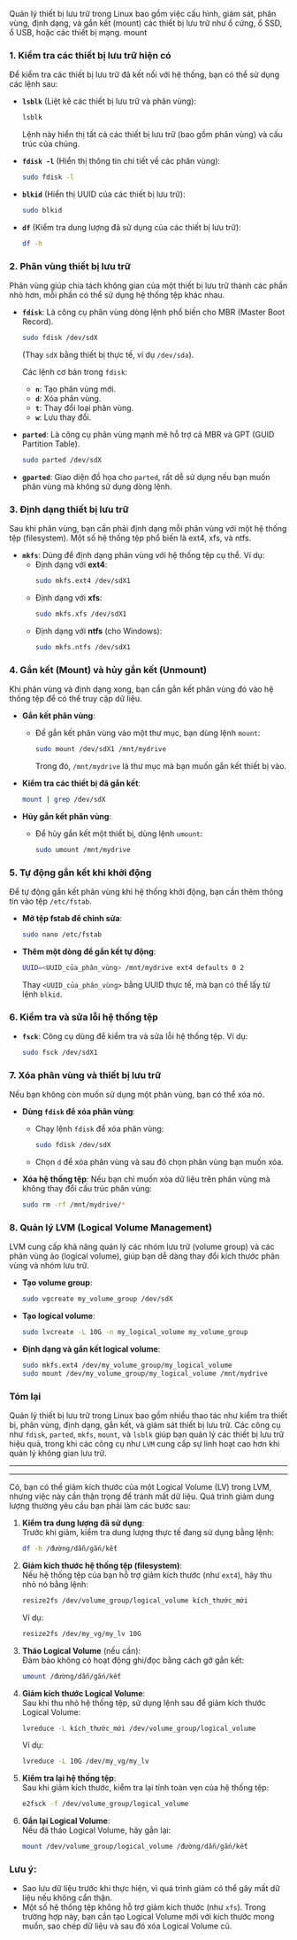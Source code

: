 Quản lý thiết bị lưu trữ trong Linux bao gồm việc cấu hình, giám sát, phân vùng, định dạng, và gắn kết (mount) các thiết bị lưu trữ như ổ cứng, ổ SSD, ổ USB, hoặc các thiết bị mạng.    mount

### 1. **Kiểm tra các thiết bị lưu trữ hiện có**
Để kiểm tra các thiết bị lưu trữ đã kết nối với hệ thống, bạn có thể sử dụng các lệnh sau:

- **`lsblk`** (Liệt kê các thiết bị lưu trữ và phân vùng):
  ```bash
  lsblk
  ```
  Lệnh này hiển thị tất cả các thiết bị lưu trữ (bao gồm phân vùng) và cấu trúc của chúng.

- **`fdisk -l`** (Hiển thị thông tin chi tiết về các phân vùng):
  ```bash
  sudo fdisk -l
  ```

- **`blkid`** (Hiển thị UUID của các thiết bị lưu trữ):
  ```bash
  sudo blkid
  ```

- **`df`** (Kiểm tra dung lượng đã sử dụng của các thiết bị lưu trữ):
  ```bash
  df -h
  ```

### 2. **Phân vùng thiết bị lưu trữ**
Phân vùng giúp chia tách không gian của một thiết bị lưu trữ thành các phần nhỏ hơn, mỗi phần có thể sử dụng hệ thống tệp khác nhau.

- **`fdisk`**: Là công cụ phân vùng dòng lệnh phổ biến cho MBR (Master Boot Record).
  ```bash
  sudo fdisk /dev/sdX
  ```
  (Thay `sdX` bằng thiết bị thực tế, ví dụ `/dev/sda`).

  Các lệnh cơ bản trong `fdisk`:
  - **`n`**: Tạo phân vùng mới.
  - **`d`**: Xóa phân vùng.
  - **`t`**: Thay đổi loại phân vùng.
  - **`w`**: Lưu thay đổi.

- **`parted`**: Là công cụ phân vùng mạnh mẽ hỗ trợ cả MBR và GPT (GUID Partition Table).
  ```bash
  sudo parted /dev/sdX
  ```

- **`gparted`**: Giao diện đồ họa cho `parted`, rất dễ sử dụng nếu bạn muốn phân vùng mà không sử dụng dòng lệnh.

### 3. **Định dạng thiết bị lưu trữ**
Sau khi phân vùng, bạn cần phải định dạng mỗi phân vùng với một hệ thống tệp (filesystem). Một số hệ thống tệp phổ biến là ext4, xfs, và ntfs.

- **`mkfs`**: Dùng để định dạng phân vùng với hệ thống tệp cụ thể. Ví dụ:
  - Định dạng với **ext4**:
    ```bash
    sudo mkfs.ext4 /dev/sdX1
    ```
  - Định dạng với **xfs**:
    ```bash
    sudo mkfs.xfs /dev/sdX1
    ```
  - Định dạng với **ntfs** (cho Windows):
    ```bash
    sudo mkfs.ntfs /dev/sdX1
    ```

### 4. **Gắn kết (Mount) và hủy gắn kết (Unmount)**
Khi phân vùng và định dạng xong, bạn cần gắn kết phân vùng đó vào hệ thống tệp để có thể truy cập dữ liệu.

- **Gắn kết phân vùng**:
  - Để gắn kết phân vùng vào một thư mục, bạn dùng lệnh `mount`:
    ```bash
    sudo mount /dev/sdX1 /mnt/mydrive
    ```
    Trong đó, `/mnt/mydrive` là thư mục mà bạn muốn gắn kết thiết bị vào.

- **Kiểm tra các thiết bị đã gắn kết**:
  ```bash
  mount | grep /dev/sdX
  ```

- **Hủy gắn kết phân vùng**:
  - Để hủy gắn kết một thiết bị, dùng lệnh `umount`:
    ```bash
    sudo umount /mnt/mydrive
    ```

### 5. **Tự động gắn kết khi khởi động**
Để tự động gắn kết phân vùng khi hệ thống khởi động, bạn cần thêm thông tin vào tệp `/etc/fstab`.

- **Mở tệp fstab để chỉnh sửa**:
  ```bash
  sudo nano /etc/fstab
  ```

- **Thêm một dòng để gắn kết tự động**:
  ```bash
  UUID=<UUID_của_phân_vùng> /mnt/mydrive ext4 defaults 0 2
  ```
  Thay `<UUID_của_phân_vùng>` bằng UUID thực tế, mà bạn có thể lấy từ lệnh `blkid`.

### 6. **Kiểm tra và sửa lỗi hệ thống tệp**
- **`fsck`**: Công cụ dùng để kiểm tra và sửa lỗi hệ thống tệp. Ví dụ:
  ```bash
  sudo fsck /dev/sdX1
  ```

### 7. **Xóa phân vùng và thiết bị lưu trữ**
Nếu bạn không còn muốn sử dụng một phân vùng, bạn có thể xóa nó.

- **Dùng `fdisk` để xóa phân vùng**:
  - Chạy lệnh `fdisk` để xóa phân vùng:
    ```bash
    sudo fdisk /dev/sdX
    ```
  - Chọn `d` để xóa phân vùng và sau đó chọn phân vùng bạn muốn xóa.

- **Xóa hệ thống tệp**: Nếu bạn chỉ muốn xóa dữ liệu trên phân vùng mà không thay đổi cấu trúc phân vùng:
  ```bash
  sudo rm -rf /mnt/mydrive/*
  ```

### 8. **Quản lý LVM (Logical Volume Management)**
LVM cung cấp khả năng quản lý các nhóm lưu trữ (volume group) và các phân vùng ảo (logical volume), giúp bạn dễ dàng thay đổi kích thước phân vùng và nhóm lưu trữ.

- **Tạo volume group**:
  ```bash
  sudo vgcreate my_volume_group /dev/sdX
  ```

- **Tạo logical volume**:
  ```bash
  sudo lvcreate -L 10G -n my_logical_volume my_volume_group
  ```

- **Định dạng và gắn kết logical volume**:
  ```bash
  sudo mkfs.ext4 /dev/my_volume_group/my_logical_volume
  sudo mount /dev/my_volume_group/my_logical_volume /mnt/mydrive
  ```

### Tóm lại
Quản lý thiết bị lưu trữ trong Linux bao gồm nhiều thao tác như kiểm tra thiết bị, phân vùng, định dạng, gắn kết, và giám sát thiết bị lưu trữ. Các công cụ như `fdisk`, `parted`, `mkfs`, `mount`, và `lsblk` giúp bạn quản lý các thiết bị lưu trữ hiệu quả, trong khi các công cụ như `LVM` cung cấp sự linh hoạt cao hơn khi quản lý không gian lưu trữ.

---
---

Có, bạn có thể giảm kích thước của một Logical Volume (LV) trong LVM, nhưng việc này cần thận trọng để tránh mất dữ liệu. Quá trình giảm dung lượng thường yêu cầu bạn phải làm các bước sau:  

1. **Kiểm tra dung lượng đã sử dụng**:  
   Trước khi giảm, kiểm tra dung lượng thực tế đang sử dụng bằng lệnh:  
   ```bash
   df -h /đường/dẫn/gắn/kết
   ```

2. **Giảm kích thước hệ thống tệp (filesystem)**:  
   Nếu hệ thống tệp của bạn hỗ trợ giảm kích thước (như `ext4`), hãy thu nhỏ nó bằng lệnh:  
   ```bash
   resize2fs /dev/volume_group/logical_volume kích_thước_mới
   ```  
   Ví dụ:  
   ```bash
   resize2fs /dev/my_vg/my_lv 10G
   ```  

3. **Tháo Logical Volume** (nếu cần):  
   Đảm bảo không có hoạt động ghi/đọc bằng cách gỡ gắn kết:  
   ```bash
   umount /đường/dẫn/gắn/kết
   ```

4. **Giảm kích thước Logical Volume**:  
   Sau khi thu nhỏ hệ thống tệp, sử dụng lệnh sau để giảm kích thước Logical Volume:  
   ```bash
   lvreduce -L kích_thước_mới /dev/volume_group/logical_volume
   ```  
   Ví dụ:  
   ```bash
   lvreduce -L 10G /dev/my_vg/my_lv
   ```  

5. **Kiểm tra lại hệ thống tệp**:  
   Sau khi giảm kích thước, kiểm tra lại tính toàn vẹn của hệ thống tệp:  
   ```bash
   e2fsck -f /dev/volume_group/logical_volume
   ```

6. **Gắn lại Logical Volume**:  
   Nếu đã tháo Logical Volume, hãy gắn lại:  
   ```bash
   mount /dev/volume_group/logical_volume /đường/dẫn/gắn/kết
   ```  

### Lưu ý:  
- Sao lưu dữ liệu trước khi thực hiện, vì quá trình giảm có thể gây mất dữ liệu nếu không cẩn thận.  
- Một số hệ thống tệp không hỗ trợ giảm kích thước (như `xfs`). Trong trường hợp này, bạn cần tạo Logical Volume mới với kích thước mong muốn, sao chép dữ liệu và sau đó xóa Logical Volume cũ.
